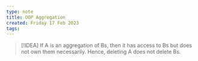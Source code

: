 ```yaml
---
type: note
title: OOP Aggregation
created: Friday 17 Feb 2023
tags: 
---
```

> [!IDEA]
> If A is an aggregation of Bs, then it has access to Bs but does not own them necessarily. Hence, deleting A does not delete Bs.